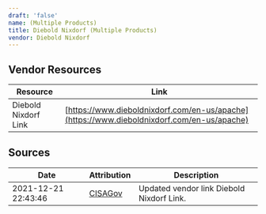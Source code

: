 ```yaml
---
draft: 'false'
name: (Multiple Products)
title: Diebold Nixdorf (Multiple Products)
vendor: Diebold Nixdorf
---
```


## Vendor Resources
| Resource | Link |
| --- | --- |
| Diebold Nixdorf Link | [https://www.dieboldnixdorf.com/en-us/apache](https://www.dieboldnixdorf.com/en-us/apache) |



## Sources
| Date | Attribution | Description |
| --- | --- | --- |
| 2021-12-21 22:43:46 | [CISAGov](https://raw.githubusercontent.com/cisagov/log4j-affected-db/develop/README.md) | Updated vendor link Diebold Nixdorf Link.  |
